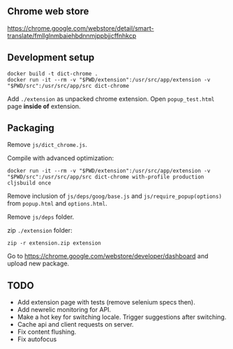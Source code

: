 ## Chrome web store
https://chrome.google.com/webstore/detail/smart-translate/fmllglnmbaiehbdnnmjppbjjcffnhkcp

## Development setup
```
docker build -t dict-chrome .
docker run -it --rm -v "$PWD/extension":/usr/src/app/extension -v "$PWD/src":/usr/src/app/src dict-chrome
```

Add `./extension` as unpacked chrome extension.
Open `popup_test.html` page **inside of** extension.

## Packaging
Remove `js/dict_chrome.js`.

Compile with advanced optimization:
```
docker run -it --rm -v "$PWD/extension":/usr/src/app/extension -v "$PWD/src":/usr/src/app/src dict-chrome with-profile production cljsbuild once
```

Remove inclusion of `js/deps/goog/base.js` and `js/require_popup(options)`
from `popup.html` and `options.html`.

Remove `js/deps` folder.

zip `./extension` folder:
```
zip -r extension.zip extension 
```

Go to https://chrome.google.com/webstore/developer/dashboard and upload new package.

## TODO
- Add extension page with tests (remove selenium specs then).
- Add newrelic monitoring for API.
- Make a hot key for switching locale. Trigger suggestions after switching.
- Cache api and client requests on server.
- Fix content flushing.
- Fix autofocus
